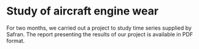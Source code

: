 # Study of aircraft engine wear

For two months, we carried out a project to study time series supplied by Safran. 
The report presenting the results of our project is available in PDF format.
